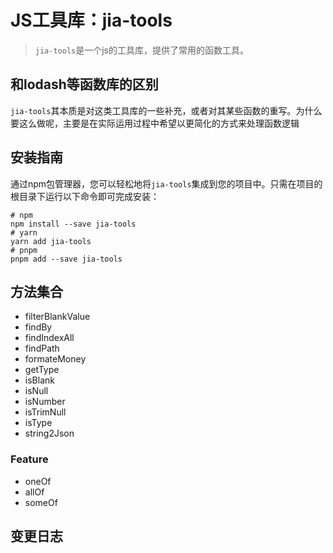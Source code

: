 # JS工具库：jia-tools

> `jia-tools`是一个js的工具库，提供了常用的函数工具。

## 和lodash等函数库的区别

`jia-tools`其本质是对这类工具库的一些补充，或者对其某些函数的重写。为什么要这么做呢，主要是在实际运用过程中希望以更简化的方式来处理函数逻辑

## 安装指南

通过npm包管理器，您可以轻松地将`jia-tools`集成到您的项目中。只需在项目的根目录下运行以下命令即可完成安装：

``` shell
# npm
npm install --save jia-tools
# yarn
yarn add jia-tools
# pnpm
pnpm add --save jia-tools
```

## 方法集合

- filterBlankValue
- findBy
- findIndexAll
- findPath
- formateMoney
- getType
- isBlank
- isNull
- isNumber
- isTrimNull
- isType
- string2Json


### Feature

- oneOf
- allOf
- someOf

## 变更日志